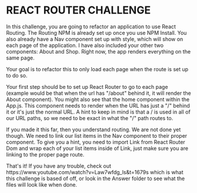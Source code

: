 # REACT ROUTER CHALLENGE

<p> In this challenge, you are going to refactor an application to use React Routing. The Routing NPM is already set up once you use NPM Install. You also already have a Nav component
set up with style, which will show on each page of the application. I have also included your other two components: About and Shop. Right now, the app renders everything on the same page.</p>

<p> Your goal is to refactor this to only load each page when the route is set up to do so.</p>

<p> Your first step should be to set up React Router to go to each page (example would be that when the url has "/about" behind it, it will render the About component). You might also see that the home component within the App.js. This component needs to render when the URL has just a "/" behind it or it's just the normal URL. A hint to keep in mind is that a / is used in all of our URL paths, so we need to be exact in what the "/" path routes to.</p>

<p> If you made it this far, then you understand routing. We are not done yet though. We need to link our list items in the Nav component to their proper component. To give you a hint, you need to import Link from React Router Dom and wrap each of your list items inside of Link, just make sure you are linking to the proper page route.</p>

<p> That's it! If you have any trouble, check out https://www.youtube.com/watch?v=Law7wfdg_ls&t=1679s which is what this challenge is based of off, or look in the Answer folder to see what the files will look like when done.</p>



